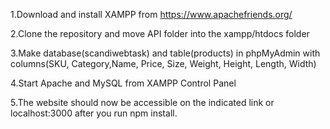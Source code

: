 1.Download and install XAMPP from https://www.apachefriends.org/

2.Clone the repository and move API folder into the xampp/htdocs folder

3.Make database(scandiwebtask) and table(products) in phpMyAdmin with columns(SKU, Category,Name, Price, Size, Weight, Height, Length, Width)

4.Start Apache and MySQL from XAMPP Control Panel

5.The website should now be accessible  on the indicated link or localhost:3000 after you run npm install.

